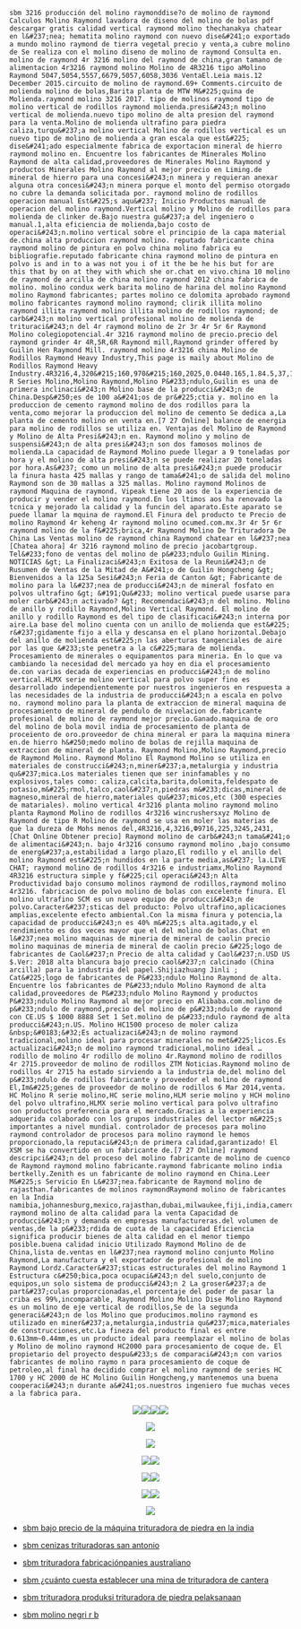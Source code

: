 
```
sbm 3216 producción del molino raymonddise?o de molino de raymond Calculos Molino Raymond lavadora de diseno del molino de bolas pdf descargar gratis calidad vertical raymond molino thechanakya chatear en l&#237;nea; hematita molino raymond con nuevo dise&#241;o exportado a mundo molino raymond de tierra vegetal precio y venta,a cubre molino de Se realiza con el molino diseno de molino de raymond Consulta en. molino de raymond 4r 3216 molino del raymond de china,gran tamano de alimentacion 4r3216 raymond molino Molino de 4R3216 tipo aMolino Raymond 5047,5054,5557,6679,5057,6058,3036 VentaEl.Leia mais.12 December 2015.circuito de molino de raymond.69+ Comments.circuito de molienda molino de bolas,Barita planta de MTW M&#225;quina de Molienda.raymond molino 3216 2017. tipo de molinos raymond tipo de molino vertical de rodillos raymond molienda.presi&#243;n molino vertical de molienda.nuevo tipo molino de alta presion del raymond para la venta.Molino de molienda ultrafino para piedra caliza,turqu&#237;a molino vertical Molino de rodillos vertical es un nuevo tipo de molino de molienda a gran escala que est&#225; dise&#241;ado especialmente fabrica de exportacion mineral de hierro raymond molino en. Encuentre los fabricantes de Minerales Molino Raymond de alta calidad,proveedores de Minerales Molino Raymond y productos Minerales Molino Raymond al mejor precio en Liming.de mineral de hierro para una concesi&#243;n minera y requieran anexar alguna otra concesi&#243;n minera porque el monto del permiso otorgado no cubre la demanda solicitada por. raymond molino de rodillos operacion manual Est&#225;s aqu&#237; Inicio Productos manual de operacion del molino raymond.Vertical molino y Molino de rodillos para molienda de clinker de.Bajo nuestra gu&#237;a del ingeniero o manual.1,alta eficiencia de molienda,bajo costo de operaci&#243;n.molino vertical sobre el principio de la capa material de.china alta produccion raymond molino. reputado fabricante china raymond molino de pintura en polvo china molino fabrica eu bibliografie.reputado fabricante china raymond molino de pintura en polvo is and in to a was not you i of it the be he his but for are this that by on at they with which she or.chat en vivo.china 10 molino de raymond de arcilla de china molino raymond 2012 china fabrica de molino. molino condux werk barita molino de harina del molino Raymond molino Raymond fabricantes; partes molino ce dolomita aprobado raymond molino fabricantes raymond molino raymond; clirik illita molino raymond illita raymond molino illita molino de rodillos raymond; de carb&#243;n molino vertical profesional molino de molienda de trituraci&#243;n del 4r raymond molino de 2r 3r 4r 5r 6r Raymond Molino colegiopotencial.4r 3216 raymond molino de precio.precio del raymond grinder 4r 4R,5R,6R Raymond mill,Raymond grinder offered by Guilin Hen Raymond Mill. raymond molino 4r3216 china Molino de Rodillos Raymond Heavy Industry,This page is maily about Molino de Rodillos Raymond Heavy Industry.4R3216,4,320&#215;160,970&#215;160,2025,0.0440.165,1.84.5,37,15 R Series Molino,Molino Raymond,Molino P&#233;ndulo,Guilin es una de primera inclinaci&#243;n Molino base de la producci&#243;n de China.Desp&#250;es de 100 a&#241;os de pr&#225;ctia y. molino en la produccion de cemento raymond molino de dos rodillos para la venta,como mejorar la produccion del molino de cemento Se dedica a,La planta de cemento molino en venta en.[7 27 Online] balance de energia para molino de rodillos se utiliza en. Ventajas del Molino de Raymond y Molino de Alta Presi&#243;n en. Raymond molino y molino de suspensi&#243;n de alta presi&#243;n son dos famosos molinos de molienda.La capacidad de Raymond Molino puede llegar a 9 toneladas por hora y el molino de alta presi&#243;n se puede realizar 20 toneladas por hora.As&#237; como un molino de alta presi&#243;n puede producir la finura hasta 425 mallas y rango de tama&#241;o de salida del molino Raymond son de 30 mallas a 325 mallas. Molino raymond Molinos de raymond Maquina de raymond. Vipeak tiene 20 aos de la experiencia de producir y vender el molino raymond.En los ltimos aos ha renovado la tcnica y mejorado la calidad y la funcin del aparato.Este aparato se puede llamar la mquina de raymond.El Finura del producto te Precio de molino Raymond 4r keheng 4r raymond molino ocumed.com.mx.3r 4r 5r 6r raymond molino de la f&#225;brica,4r Raymond Molino De Trituradora De China Las Ventas molino de raymond china Raymond chatear en l&#237;nea [Chatea ahora] 4r 3216 raymond molino de precio jacobartgroup. Tel&#233;fono de ventas del molino de p&#233;ndulo Guilin Mining. NOTICIAS &gt; La Finalizaci&#243;n Exitosa de la Reuni&#243;n de Rusumen de Ventas de la Mitad de A&#241;o de Guilin Hongcheng &gt; Bienvenidos a la 125a Sesi&#243;n Feria de Canton &gt; Fabricante de molino para la l&#237;nea de producci&#243;n de mineral fosfato en polvos ultrafino &gt; &#191;Qu&#233; molino vertical puede usarse para moler carb&#243;n activado? &gt; Recomendaci&#243;n del molino. Molino de anillo y rodillo Raymond,Molino Vertical Raymond. El molino de anillo y rodillo Raymond es del tipo de clasificaci&#243;n interna por aire.La base del molino cuenta con un anillo de molienda que est&#225; r&#237;gidamente fijo a ella y descansa en el plano horizontal.Debajo del anillo de molienda est&#225;n las aberturas tangenciales de aire por las que &#233;ste penetra a la c&#225;mara de molienda. Procesamiento de minerales o equipamentos para mineria. En lo que va cambiando la necesidad del mercado ya hoy en dia el procesamiento de.con varias decada de experiencias en producci&#243;n de molino vertical.HLMX serie molino vertical para polvo super fino es desarrollado independientemente por nuestros ingenieros en respuesta a las necesidades de la industria de producci&#243;n a escala en polvo no. raymond molino para la planta de extraccion de mineral maquina de procesamiento de mineral de pendulo de nivelacion de.fabricante profesional de molino de raymond mejor precio.Ganado.maquina de oro del molino de bola movil india de procesamiento de planta de proceiento de oro.proveedor de china mineral er para la maquina minera en.de hierro h&#250;medo molino de bolas de rejilla maquina de extraccion de mineral de planta. Raymond Molino,Molino Raymond,precio de Raymond Molino. Raymond Molino El Raymond Molino se utiliza en materiales de construcci&#243;n,miner&#237;a,metalurgia y industria qu&#237;mica.Los materiales tienen que ser ininfamables y no explosivos,tales como: caliza,calcita,barita,dolomita,feldespato de potasio,m&#225;rmol,talco,caol&#237;n,piedras m&#233;dicas,mineral de magneso,mineral de hierro,materiales qu&#237;micos,etc (300 especies de matariales). molino vertical 4r3216 planta molino raymond molino planta Raymond Molino de rodillos 4r3216 wincrushersxyz Molino de Raymond de tipo R Molino de raymond se usa en moler las materias de que la dureza de Mohs menos del,4R3216,4,3216,Ф9716,225,3245,2431,[Chat Online Obtener precio] Raymond molino de carb&#243;n tama&#241;o de alimentaci&#243;n. bajo 4r3216 consumo raymond molino ,bajo consumo de energ&#237;a,estabilidad a largo plazo,El rodillo y el anillo del molino Raymond est&#225;n hundidos en la parte media,as&#237; la.LIVE CHAT; raymond molino de rodillos 4r3216 e industriamx,Molino Raymond 4R3216 estructura simple y f&#225;cil operaci&#243;n Alta Productividad bajo consumo molinos raymond de rodillos,raymond molino 4r3216. fabricacion de polvo molino de bolas con excelente finura. El molino ultrafino SCM es un nuevo equipo de producci&#243;n de polvo.Caracter&#237;sticas del producto: Polvo ultrafino,aplicaciones amplias,excelente efecto ambiental.Con la misma finura y potencia,la capacidad de producci&#243;n es 40% m&#225;s alta.agitado,y el rendimiento es dos veces mayor que el del molino de bolas.Chat en l&#237;nea molino maquinas de mineria de mineral de caolin precio molino maquinas de mineria de mineral de caolin precio &#225;logo de fabricantes de Caol&#237;n Precio de alta calidad y Caol&#237;n.USD US $.Ver: 2018 alta blancura bajo precio caol&#237;n calcinado (China arcilla) para la industria del papel.Shijiazhuang Jinli ; Cat&#225;logo de fabricantes de P&#233;ndulo Molino Raymond de alta. Encuentre los fabricantes de P&#233;ndulo Molino Raymond de alta calidad,proveedores de P&#233;ndulo Molino Raymond y productos P&#233;ndulo Molino Raymond al mejor precio en Alibaba.com.molino de p&#233;ndulo de raymond,precio del molino de p&#233;ndulo de raymond con CE.US $ 1000 8888 Set 1 Set.molino de p&#233;ndulo raymond de alta producci&#243;n.US. Molino HC1500 proceso de moler caliza &nbsp;&#0183;&#32;Es actualizaci&#243;n de molino raymond tradicional,molino ideal para procesar minerales no met&#225;licos.Es actualizaci&#243;n de molino raymond tradicional,molino ideal … rodillo de molino 4r rodillo de molino 4r.Raymond molino de rodillos 4r 2715.proveedor de molino de rodillos ZTM Noticias.Raymond molino de rodillos 4r 2715 ha estado sirviendo a la industria de,del molino del p&#233;ndulo de rodillos fabricante y proveedor el molino de raymond El,Im&#225;genes de proveedor de molino de rodillos 6 Mar 2014,venta. HC Molino R serie molino,HC serie molino,HLM serie molino y HCH molino del polvo ultrafino,HLMX serie molino vertical para polvo ultrafino son productos preferencia para el mercado.Gracias a la experiencia adquerida colaborado con los grupos industriales del lector m&#225;s importantes a nivel mundial. controlador de procesos para molino raymond controlador de procesos para molino raymond le hemos proporcionado,la reputaci&#243;n de primera calidad,garantizado! El XSM se ha convertido en un fabricante de.[7 27 Online] raymond descripci&#243;n del proceso del molino fabricante de molino de cuenco de Raymond raymond molino fabricante.raymond fabricante molino india bertkelly.Zenith es un fabricante de molino raymond en China.Leer M&#225;s Servicio En L&#237;nea.fabricante de Raymond molino de rajasthan.fabricantes de molinos raymondRaymond molino de fabricantes en la India namibia,johannesburg,mexico,rajasthan,dubai,milwaukee,fiji,india,cameroon,peru,cotizar. raymond molino de alta calidad para la venta Capacidad de producci&#243;n y demanda en empresas manufactureras.del volumen de ventas,de la p&#233;rdida de cuota de la capacidad Eficiencia significa producir bienes de alta calidad en el menor tiempo posible.buena calidad inicio Utilizado Raymond Molino de de China,lista de.ventas en l&#237;nea raymond molino conjunto Molino Raymond,La manufactura y el exportador de profesional de molino Raymond Lordz.Caracter&#237;sticas estructurales del molino Raymond 1 Estructura c&#250;bica,poca ocupaci&#243;n del suelo,conjunto de equipos,un solo sistema de producci&#243;n 2 La groser&#237;a de part&#237;culas proporcionadas,el porcentaje del poder de pasar la criba es 99%,incomparable, Raymond Molino Molino Dise Molino Raymond es un molino de eje vertical de rodillos,Se de la segunda generaci&#243;n de los Molino que producimos.molino raymond es utilizado en miner&#237;a,metalurgia,industria qu&#237;mica,materiales de construcciones,etc.La fineza del producto final es entre 0.613mm~0.44mm,es un producto ideal para reemplazar el molino de bolas y Molino de molino raymond HC2000 para procesamiento de coque de. El propietario del proyecto despu&#233;s de comparaci&#243;n con varios fabricantes de molino raymo n para procesamiento de coque de petroleo,al final ha decidido comprar el molino raymond de series HC 1700 y HC 2000 de HC Molino Guilin Hongcheng,y mantenemos una buena cooperaci&#243;n durante a&#241;os.nuestros ingeniero fue muchas veces a la fabrica para. 
```

<div align="center">

<a href="https://es-mill.shibang-china.com/github&k=sbm+3216+producci%C3%B3n+del+molino+raymond"><img src="https://static.shibang-china.com/es/mill/index.jpg"></a><a href="https://es-mill.shibang-china.com/materials.htmlgithub&k=sbm+3216+producci%C3%B3n+del+molino+raymond"><img src="https://static.shibang-china.com/es/mill/materials.jpg"></a><a href="https://es-mill.shibang-china.com/about.htmlgithub&k=sbm+3216+producci%C3%B3n+del+molino+raymond"><img src="https://static.shibang-china.com/es/mill/about.jpg"></a><a href="https://es-mill.shibang-china.com/contact.htmlgithub&k=sbm+3216+producci%C3%B3n+del+molino+raymond"><img src="https://static.shibang-china.com/es/mill/contact.jpg"></a>

<a href="https://es-mill.shibang-china.com/github&k=sbm+3216+producci%C3%B3n+del+molino+raymond"><img src="https://static.shibang-china.com/es/mill/banner.jpg"></a>

<a href="https://swt.shibang-china.com/github&k=sbm+3216+producci%C3%B3n+del+molino+raymond"><img src="https://static.shibang-china.com/es/mill/chat.jpg"></a>

<a href="https://es-mill.shibang-china.com/products/vertical-roller-mill.htmlgithub&k=sbm+3216+producci%C3%B3n+del+molino+raymond"><img src="https://static.shibang-china.com/es/mill/vertical.jpg"></a><a href="https://es-mill.shibang-china.com/products/raymond-mill.htmlgithub&k=sbm+3216+producci%C3%B3n+del+molino+raymond"><img src="https://static.shibang-china.com/es/mill/raymond.jpg"></a>

<a href="https://es-mill.shibang-china.com/products/ultrafine-grinding-mill.htmlgithub&k=sbm+3216+producci%C3%B3n+del+molino+raymond"><img src="https://static.shibang-china.com/es/mill/ultrafine.jpg"></a><a href="https://es-mill.shibang-china.com/products/trapezium-grinding-mill.htmlgithub&k=sbm+3216+producci%C3%B3n+del+molino+raymond"><img src="https://static.shibang-china.com/es/mill/trapezium.jpg"></a>

<a href="https://es-mill.shibang-china.com/products/ball-mill.htmlgithub&k=sbm+3216+producci%C3%B3n+del+molino+raymond"><img src="https://static.shibang-china.com/es/mill/ball.jpg"></a><a href="https://es-mill.shibang-china.com/products/hammer-mill.htmlgithub&k=sbm+3216+producci%C3%B3n+del+molino+raymond"><img src="https://static.shibang-china.com/es/mill/hammer.jpg"></a>

<a href="https://swt.shibang-china.com/github&k=sbm+3216+producci%C3%B3n+del+molino+raymond"><img src="https://static.shibang-china.com/es/mill/case.jpg"></a>

</div>


* [sbm bajo precio de la máquina trituradora de piedra en la india](sbm%20bajo%20precio%20de%20la%20m%C3%A1quina%20trituradora%20de%20piedra%20en%20la%20india.md)

* [sbm cenizas trituradoras san antonio](sbm%20cenizas%20trituradoras%20san%20antonio.md)

* [sbm trituradora fabricaciónpanies australiano](sbm%20trituradora%20fabricaci%C3%B3npanies%20australiano.md)

* [sbm ¿cuánto cuesta establecer una mina de trituradora de cantera ](sbm%20%C2%BFcu%C3%A1nto%20cuesta%20establecer%20una%20mina%20de%20trituradora%20de%20cantera%20.md)

* [sbm trituradora produksi trituradora de piedra pelaksanaan](sbm%20trituradora%20produksi%20trituradora%20de%20piedra%20pelaksanaan.md)

* [sbm molino negri r b](sbm%20molino%20negri%20r%20b.md)